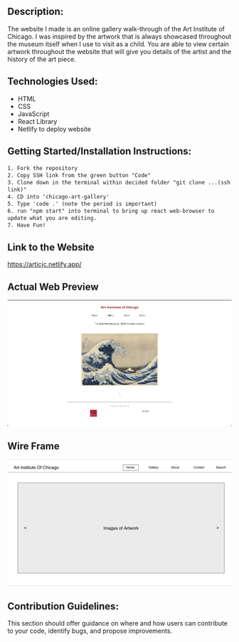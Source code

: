 ## Description:

The website I made is an online gallery walk-through of the Art Institute of Chicago. I was inspired by the artwork that is always showcased throughout the museum itself when I use to visit as a child. You are able to view certain artwork throughout the website that will give you details of the artist and the history of the art piece.

## Technologies Used:

- HTML
- CSS
- JavaScript
- React Library
- Netlify to deploy website

## Getting Started/Installation Instructions:

    1. Fork the repository
    2. Copy SSH link from the green button "Code"
    3. Clone down in the terminal within decided folder "git clone ...(ssh link)"
    4. CD into 'chicago-art-gallery'
    5. Type 'code .' (note the period is important)
    6. run "npm start" into terminal to bring up react web-browser to update what you are editing.
    7. Have Fun!

## Link to the Website

https://articjc.netlify.app/

## Actual Web Preview

![WEB-PREVIEW](src/components/assets/preview.png)

## Wire Frame

![WIRE-FRAME](src/components/assets/wire-frame.png)

## Contribution Guidelines:

This section should offer guidance on where and how users can contribute to your code, identify bugs, and propose improvements.
